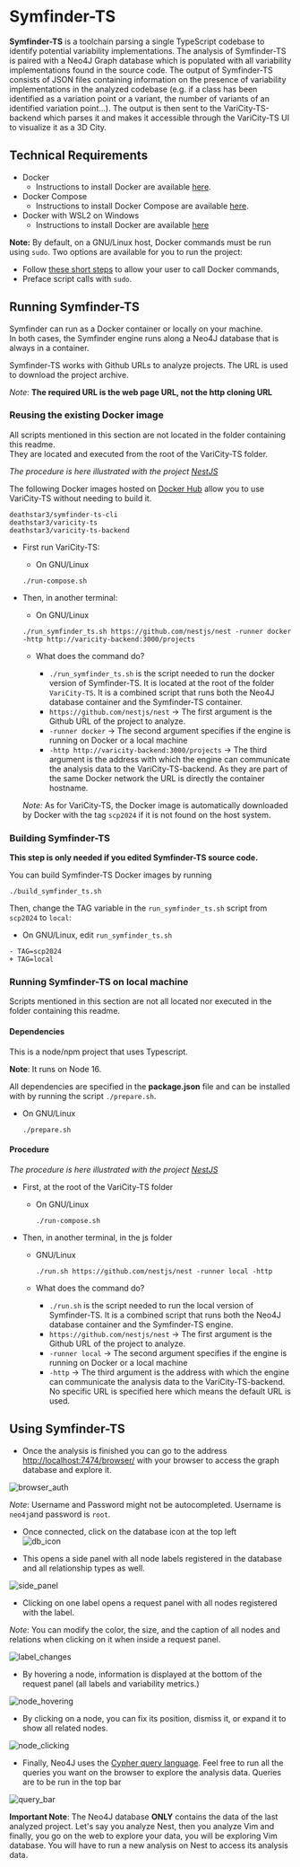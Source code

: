 # Symfinder-TS

**Symfinder-TS** is a toolchain parsing a single TypeScript codebase to identify potential variability implementations.
The analysis of Symfinder-TS is paired with a Neo4J Graph database which is populated with all variability implementations found in the source code.
The output of Symfinder-TS consists of JSON files containing information on the presence of variability implementations in the analyzed codebase (e.g. if a class has been identified as a variation point or a variant, the number of variants of an identified variation point…).
The output is then sent to the VariCity-TS-backend which parses it and makes it accessible through the VariCity-TS UI to visualize it as a 3D City.

## Technical Requirements

- Docker
    - Instructions to install Docker are available [here](https://docs.docker.com/get-docker/).
- Docker Compose
    - Instructions to install Docker Compose are available [here](https://docs.docker.com/compose/install/#install-compose).
- Docker with WSL2 on Windows
    - Instructions to install Docker are available [here](https://learn.microsoft.com/en-us/windows/wsl/tutorials/wsl-containers)

**Note:** By default, on a GNU/Linux host, Docker commands must be run using `sudo`. Two options are available for you to run the project:
- Follow [these short steps](https://docs.docker.com/install/linux/linux-postinstall/#manage-docker-as-a-non-root-user) to allow your user to call Docker commands,
- Preface script calls with `sudo`.


## Running Symfinder-TS

Symfinder can run as a Docker container or locally on your machine.  
In both cases, the Symfinder engine runs along a Neo4J database that is always in a container.

Symfinder-TS works with Github URLs to analyze projects. The URL is used to download the project archive. 

*Note*: **The required URL is the web page URL, not the http cloning URL**

### Reusing the existing Docker image

All scripts mentioned in this section are not located in the folder containing this readme.  
They are located and executed from the root of the VariCity-TS folder.

_The procedure is here illustrated with the project [NestJS](https://github.com/nestjs/nest)_

The following Docker images hosted on [Docker Hub](https://hub.docker.com/) allow you to use VariCity-TS without needing to build it.

```
deathstar3/symfinder-ts-cli
deathstar3/varicity-ts
deathstar3/varicity-ts-backend
```

- First run VariCity-TS:

    - On GNU/Linux

    ```
    ./run-compose.sh
    ```

- Then, in another terminal:

  - On GNU/Linux

  ```
  ./run_symfinder_ts.sh https://github.com/nestjs/nest -runner docker -http http://varicity-backend:3000/projects 
  ```

  - What does the command do?

    - `./run_symfinder_ts.sh` is the script needed to run the docker version of Symfinder-TS. It is located at the root of the folder `VariCity-TS`. It is a combined script that runs both the Neo4J database container and the Symfinder-TS container.
    - `https://github.com/nestjs/nest` -> The first argument is the Github URL of the project to analyze. 
    - `-runner docker` -> The second argument specifies if the engine is running on Docker or a local machine 
    - `-http http://varicity-backend:3000/projects` -> The third argument is the address with which the engine can communicate the analysis data to the VariCity-TS-backend. As they are part of the same Docker network the URL is directly the container hostname.

  *Note:* As for VariCity-TS, the Docker image is automatically downloaded by Docker with the tag `scp2024` if it is not found on the host system.


### Building Symfinder-TS

**This step is only needed if you edited Symfinder-TS source code.**

You can build Symfinder-TS Docker images by running

```
./build_symfinder_ts.sh
```

Then, change the TAG variable in the `run_symfinder_ts.sh` script from `scp2024` to `local`:

- On GNU/Linux, edit `run_symfinder_ts.sh`
```
- TAG=scp2024
+ TAG=local
```

### Running Symfinder-TS on local machine

Scripts mentioned in this section are not all located nor executed in the folder containing this readme.  

#### Dependencies

This is a node/npm project that uses Typescript. 

**Note**: It runs on Node 16.

All dependencies are specified in the **package.json** file and can be installed with by running the script `./prepare.sh`.

- On GNU/Linux

    ```
    ./prepare.sh
    ```

#### Procedure

_The procedure is here illustrated with the project [NestJS](https://github.com/nestjs/nest)_

- First, at the root of the VariCity-TS folder

    - On GNU/Linux

        ```
        ./run-compose.sh
        ```

- Then, in another terminal, in the js folder

    - GNU/Linux
        ```
        ./run.sh https://github.com/nestjs/nest -runner local -http
        ```

  - What does the command do?

    - `./run.sh` is the script needed to run the local version of Symfinder-TS. It is a combined script that runs both the Neo4J database container and the Symfinder-TS engine.
    - `https://github.com/nestjs/nest` -> The first argument is the Github URL of the project to analyze. 
    - `-runner local` -> The second argument specifies if the engine is running on Docker or a local machine 
    - `-http` -> The third argument is the address with which the engine can communicate the analysis data to the VariCity-TS-backend. No specific URL is specified here which means the default URL is used.

## Using Symfinder-TS

- Once the analysis is finished you can go to the address [http://localhost:7474/browser/](http://localhost:7474/browser/) with your browser to access the graph database and explore it. 

![browser_auth](../readme_files/browser_auth.png)

*Note*: Username and Password might not be autocompleted. Username is `neo4j`and password is `root`. 

- Once connected, click on the database icon at the top left  
![db_icon](../readme_files/db_icon.png)

- This opens a side panel with all node labels registered in the database and all relationship types as well. 

![side_panel](../readme_files/side_panel.png)

- Clicking on one label opens a request panel with all nodes registered with the label. 

*Note*: You can modify the color, the size, and the caption of all nodes and relations when clicking on it when inside a request panel.

![label_changes](../readme_files/label_changes.png)

- By hovering a node, information is displayed at the bottom of the request panel (all labels and variability metrics.)

![node_hovering](../readme_files/node_hovering.png)

- By clicking on a node, you can fix its position, dismiss it, or expand it to show all related nodes.

![node_clicking](../readme_files/node_clicking.png)

- Finally, Neo4J uses the [Cypher query language](https://neo4j.com/docs/getting-started/cypher-intro/). Feel free to run all the queries you want on the browser to explore the analysis data. Queries are to be run in the top bar

![query_bar](../readme_files/query_bar.png)

**Important Note**: The Neo4J database **ONLY** contains the data of the last analyzed project. Let's say you analyze Nest, then you analyze Vim and finally, you go on the web to explore your data, you will be exploring Vim database. You will have to run a new analysis on Nest to access its analysis data.
